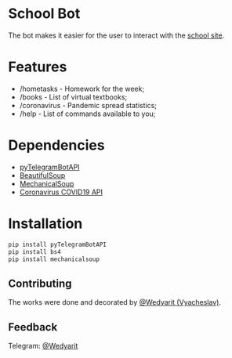# School Bot

The bot makes it easier for the user to interact with the [school site](http://best.yos.kz/cabinet/).

# Features

- /hometasks - Homework for the week;
- /books - List of virtual textbooks;
- /coronavirus - Pandemic spread statistics;
- /help - List of commands available to you;

# Dependencies

- [pyTelegramBotAPI](https://github.com/eternnoir/pyTelegramBotAPI)
- [BeautifulSoup](https://pypi.org/project/beautifulsoup4/)
- [MechanicalSoup](https://mechanicalsoup.readthedocs.io/en/stable/)
- [Coronavirus COVID19 API](https://documenter.getpostman.com/view/10808728/SzS8rjbc)

# Installation
```bash
pip install pyTelegramBotAPI
pip install bs4
pip install mechanicalsoup
```

## Contributing
The works were done and decorated by [@Wedyarit (Vyacheslav)](https://github.com/Doggy4).

## Feedback
Telegram: [@Wedyarit](https://t.me/Wedyarit)
